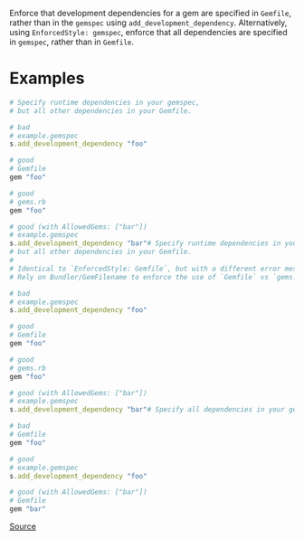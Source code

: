 
Enforce that development dependencies for a gem are specified in
`Gemfile`, rather than in the `gemspec` using
`add_development_dependency`. Alternatively, using `EnforcedStyle:
gemspec`, enforce that all dependencies are specified in `gemspec`,
rather than in `Gemfile`.

# Examples

```ruby
# Specify runtime dependencies in your gemspec,
# but all other dependencies in your Gemfile.

# bad
# example.gemspec
s.add_development_dependency "foo"

# good
# Gemfile
gem "foo"

# good
# gems.rb
gem "foo"

# good (with AllowedGems: ["bar"])
# example.gemspec
s.add_development_dependency "bar"# Specify runtime dependencies in your gemspec,
# but all other dependencies in your Gemfile.
#
# Identical to `EnforcedStyle: Gemfile`, but with a different error message.
# Rely on Bundler/GemFilename to enforce the use of `Gemfile` vs `gems.rb`.

# bad
# example.gemspec
s.add_development_dependency "foo"

# good
# Gemfile
gem "foo"

# good
# gems.rb
gem "foo"

# good (with AllowedGems: ["bar"])
# example.gemspec
s.add_development_dependency "bar"# Specify all dependencies in your gemspec.

# bad
# Gemfile
gem "foo"

# good
# example.gemspec
s.add_development_dependency "foo"

# good (with AllowedGems: ["bar"])
# Gemfile
gem "bar"
```

[Source](http://www.rubydoc.info/gems/rubocop/RuboCop/Cop/Gemspec/DevelopmentDependencies)
